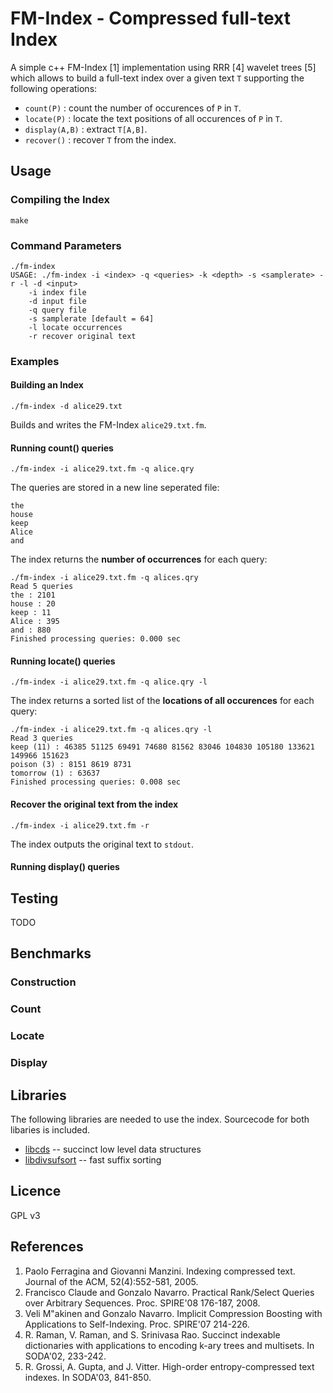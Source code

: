 FM-Index - Compressed full-text Index
=====================================

A simple c++ FM-Index [1] implementation using RRR [4] wavelet trees [5]
which allows to build a full-text index over a given text `T` supporting the
following operations:

  * `count(P)`     : count the number of occurences of `P` in `T`.
  * `locate(P)`    : locate the text positions of all occurences of `P` in `T`.
  * `display(A,B)` : extract `T[A,B]`.
  * `recover()`      : recover `T` from the index.
  
Usage
-----

### Compiling the Index

	make

### Command Parameters

	./fm-index
	USAGE: ./fm-index -i <index> -q <queries> -k <depth> -s <samplerate> -r -l -d <input>
		-i index file
		-d input file
		-q query file
		-s samplerate [default = 64]
		-l locate occurrences
		-r recover original text

### Examples

#### Building an Index

	./fm-index -d alice29.txt
	
Builds and writes the FM-Index `alice29.txt.fm`.

#### Running count() queries

	./fm-index -i alice29.txt.fm -q alice.qry

The queries are stored in a new line seperated file:

	the
	house
	keep
	Alice
	and
	
The index returns the **number of occurrences** for each query:

	./fm-index -i alice29.txt.fm -q alices.qry
	Read 5 queries
	the : 2101
	house : 20
	keep : 11
	Alice : 395
	and : 880
	Finished processing queries: 0.000 sec
	
#### Running locate() queries

	./fm-index -i alice29.txt.fm -q alice.qry -l

	
The index returns a sorted list of the **locations of all occurences** for each query:

	./fm-index -i alice29.txt.fm -q alices.qry -l
	Read 3 queries
	keep (11) : 46385 51125 69491 74680 81562 83046 104830 105180 133621 149966 151623
	poison (3) : 8151 8619 8731
	tomorrow (1) : 63637
	Finished processing queries: 0.008 sec
	
#### Recover the original text from the index

	./fm-index -i alice29.txt.fm -r
	
The index outputs the original text to `stdout`.

#### Running display() queries
	
Testing
-------

TODO
 
Benchmarks
----------

### Construction


### Count


### Locate


### Display


Libraries
---------

The following libraries are needed to use the index. Sourcecode for both
libaries is included.

 * [libcds](http://libcds.recoded.cl/) -- succinct low level data structures
 * [libdivsufsort](http://code.google.com/p/libdivsufsort/) -- fast suffix sorting

Licence
--------

GPL v3

References
-----------

 1. Paolo Ferragina and Giovanni Manzini. Indexing compressed text. Journal of the ACM, 52(4):552-581, 2005.
 2. Francisco Claude and Gonzalo Navarro. Practical Rank/Select Queries over Arbitrary Sequences. Proc. SPIRE'08 176-187, 2008.
 3. Veli M"akinen and Gonzalo Navarro. Implicit Compression Boosting with Applications to Self-Indexing. Proc. SPIRE'07 214-226.
 4. R. Raman, V. Raman, and S. Srinivasa Rao. Succinct indexable dictionaries with applications to encoding k-ary trees and multisets. In SODA'02, 233-242.
 5. R. Grossi, A. Gupta, and J. Vitter. High-order entropy-compressed text indexes. In SODA'03, 841-850.
 
 